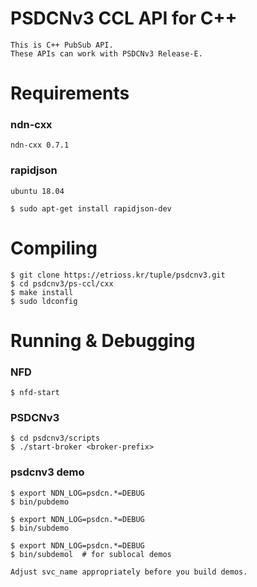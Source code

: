 PSDCNv3 CCL API for C++
=======================
    This is C++ PubSub API.
    These APIs can work with PSDCNv3 Release-E.   


# Requirements

### ndn-cxx
    ndn-cxx 0.7.1
    
### rapidjson

    ubuntu 18.04

    $ sudo apt-get install rapidjson-dev

# Compiling

    $ git clone https://etrioss.kr/tuple/psdcnv3.git
    $ cd psdcnv3/ps-ccl/cxx
    $ make install
    $ sudo ldconfig


# Running & Debugging

### NFD

    $ nfd-start

### PSDCNv3

    $ cd psdcnv3/scripts
    $ ./start-broker <broker-prefix>
    
### psdcnv3 demo

    $ export NDN_LOG=psdcn.*=DEBUG
    $ bin/pubdemo

    $ export NDN_LOG=psdcn.*=DEBUG
    $ bin/subdemo

    $ export NDN_LOG=psdcn.*=DEBUG
    $ bin/subdemol	# for sublocal demos

    Adjust svc_name appropriately before you build demos.

